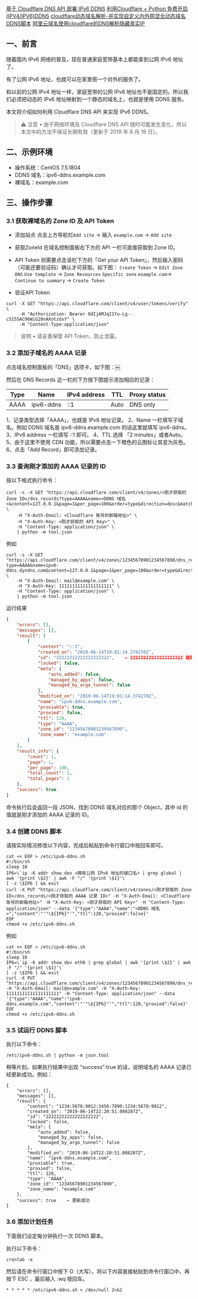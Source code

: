 [基于 Cloudflare DNS API 部署 IPv6 DDNS](https://zhuanlan.zhihu.com/p/69379645)
[利用Cloudflare + Python 免费开启(IPV4/IPV6)DDNS](https://blog.csdn.net/qq_36350600/article/details/113465378)
[cloudflare动态域名解析-并实现自定义内外网混合动态域名DDNS脚本](https://blog.csdn.net/m0_57690774/article/details/128345106)
[阿里云域名使用cloudflare的DNS解析隐藏真实IP](https://blog.csdn.net/HunterKM/article/details/90719473)

## 一、前言
随着国内 IPv6 网络的普及，现在普通家庭宽带基本上都能拿到公网 IPv6 地址了。

有了公网 IPv6 地址，也就可以在家里搭一个对外的服务了。

和以前的公网 IPv4 地址一样，家庭宽带的公网 IPv6 地址也不是固定的。所以我们必须把动态的 IPv6 地址映射到一个静态的域名上，也就是使用 DDNS 服务。

本文将介绍如何利用 Cloudflare DNS API 来实现 IPv6 DDNS。

> ⚠️ 注意
• 由于网络环境及 Cloudflare DNS API 随时可能发生变化，所以本文中的方法不保证长期有效（更新于 2019 年 6 月 16 日）。

## 二、示例环境
- 操作系统：CentOS 7.5.1804
- DDNS 域名：ipv6-ddns.example.com
- 裸域名：example.com

## 三、操作步骤
### 3.1 获取裸域名的 Zone ID 及 API Token
- 添加站点 点击上方导航栏`Add site` -> 输入 `example.com` -> `Add site`

- 获取ZoneId 在域名控制面板右下方的 API 一栏可直接获取到 Zone ID。

- API Token 则需要点击该栏下方的「Get your API Token」，然后输入密码（可能还要验证码）确认才可获取。如下图：
    `Create Token` -> `Edit Zone DNS` `Use template` -> `Zone Resources` `Specific zone` `example.com`-> `Continue to summary` -> `Create Token`
- 验证API Token
```shell
curl -X GET "https://api.cloudflare.com/client/v4/user/tokens/verify" \
     -H "Authorization: Bearer OdIjAMJqI1Yu-Lg--c5I55AC96WiG20nAXotzGxY" \
     -H "Content-Type:application/json"
```

> 说明
• 请妥善保管 API Token，防止泄露。

### 3.2 添加子域名的 AAAA 记录
点击域名控制面板的「DNS」选项卡，如下图：￼


然后在 DNS Records 这一栏的下方按下图提示添加相应的记录：

| Type | Name      | IPv4 address | TTL  | Proxy status |
| ---- | --------- | ------------ | ---- | ------------ |
| AAAA | ipv6-ddns | ::1          | Auto | DNS only     |

1、记录类型选择「AAAA」，也就是 IPv6 地址记录。
2、Name 一栏填写子域名。例如 DDNS 域名是 ipv6-ddns.example.com 的话这里就填写 ipv6-ddns。
3、IPv6 address 一栏填写 ::1 即可。
4、TTL 选择 「2 minutes」或者Auto。
5、由于这里不使用 CDN 功能，所以需要点击一下橙色的云图标让其变为灰色。
6、点击「Add Record」即可添加记录。

### 3.3 查询刚才添加的 AAAA 记录的 ID
按以下格式执行命令：
```shell
curl -s -X GET "https://api.cloudflare.com/client/v4/zones/<刚才获取的 Zone ID>/dns_records?type=AAAA&name=<DDNS 域名>&content=127.0.0.1&page=1&per_page=100&order=type&direction=desc&match=any" \
    -H "X-Auth-Email: <Cloudflare 账号的邮箱地址>" \
    -H "X-Auth-Key: <刚才获取的 API Key>" \
    -H "Content-Type: application/json" \
    | python -m tool.json
```
例如
```shell
curl -s -X GET "https://api.cloudflare.com/client/v4/zones/12345678901234567890/dns_records?type=AAAA&name=ipv6-ddns.dyndns.com&content=127.0.0.1&page=1&per_page=100&order=type&direction=desc&match=any" \
    -H "X-Auth-Email: mail@example.com" \
    -H "X-Auth-Key: 11111111111111111111" \
    -H "Content-Type: application/json" \
    | python -m tool.json
```
运行结果

```json
{
    "errors": [],
    "messages": [],
    "result": [
        {
            "content": "::1",
            "created_on": "2019-06-14T19:01:14.374270Z",
            "id": "22222222222222222222",    ← 22222222222222222222 就是刚才添加 AAAA 记录的 ID，请记下
            "locked": false,
            "meta": {
                "auto_added": false,
                "managed_by_apps": false,
                "managed_by_argo_tunnel": false
            },
            "modified_on": "2019-06-14T19:01:14.374270Z",
            "name": "ipv6-ddns.example.com",
            "proxiable": true,
            "proxied": false,
            "ttl": 120,
            "type": "AAAA",
            "zone_id": "12345678901234567890",
            "zone_name": "example.com"
        }
    ],
    "result_info": {
        "count": 1,
        "page": 1,
        "per_page": 100,
        "total_count": 1,
        "total_pages": 1
    },
    "success": true
}
```
命令执行后会返回一段 JSON，找到 DDNS 域名对应的那个 Object，其中 id 的值就是刚才添加的 AAAA 记录的 ID。

### 3.4 创建 DDNS 脚本
请按实际情况修改以下内容，完成后粘贴到命令行窗口中按回车即可。
```shell
cat << EOF > /etc/ipv6-ddns.sh 
#!/bin/sh
sleep 10
IP6=\`ip -6 addr show dev <拥有公网 IPv6 地址的接口名> | grep global | awk '{print \$2}' | awk -F "/" '{print \$1}'\`
[ -z \$IP6 ] && exit
curl -X PUT "https://api.cloudflare.com/client/v4/zones/<刚才获取的 Zone ID>/dns_records/<刚才获取的 AAAA 记录 ID>" -H "X-Auth-Email: <Cloudflare 账号的邮箱地址>" -H "X-Auth-Key: <刚才获取的 API Key>" -H "Content-Type: application/json" --data '{"type":"AAAA","name":"<DDNS 域名>","content":"'"\${IP6}"'","ttl":120,"proxied":false}'
EOF
chmod +x /etc/ipv6-ddns.sh 
```
例如
```shell
cat << EOF > /etc/ipv6-ddns.sh 
#!/bin/sh
sleep 10
IP6=\`ip -6 addr show dev eth0 | grep global | awk '{print \$2}' | awk -F "/" '{print \$1}'\`
[ -z \$IP6 ] && exit
curl -X PUT "https://api.cloudflare.com/client/v4/zones/12345678901234567890/dns_records/22222222222222222222" -H "X-Auth-Email: mail@example.com" -H "X-Auth-Key: 11111111111111111111" -H "Content-Type: application/json" --data '{"type":"AAAA","name":"ipv6-ddns.example.com","content":"'"\${IP6}"'","ttl":120,"proxied":false}'
EOF
chmod +x /etc/ipv6-ddns.sh 
```

### 3.5 试运行 DDNS 脚本
执行以下命令：
```shell
/etc/ipv6-ddns.sh | python -m json.tool
```
稍等片刻。如果执行结果中出现 "success":true 的话，说明域名的 AAAA 记录已经更新成功。例如：
```shell
{
    "errors": [],
    "messages": [],
    "result": {
        "content": "1234:5678:9012:3456:7890:1234:5678:9012",
        "created_on": "2019-06-14T22:20:51.008287Z",
        "id": "22222222222222222222",
        "locked": false,
        "meta": {
            "auto_added": false,
            "managed_by_apps": false,
            "managed_by_argo_tunnel": false
        },
        "modified_on": "2019-06-14T22:20:51.008287Z",
        "name": "ipv6-ddns.example.com",
        "proxiable": true,
        "proxied": false,
        "ttl": 120,
        "type": "AAAA",
        "zone_id": "12345678901234567890",
        "zone_name": "example.com"
    },
    "success": true    ← 更新成功
}
```
### 3.6 添加计划任务
下面我们设定每分钟执行一次 DDNS 脚本。

执行以下命令：
```
crontab -e
```
然后请在命令行窗口中按下 O（大写），将以下内容直接粘贴到命令行窗口中，再按下 ESC ，最后输入 :wq 按回车。
```shell
* * * * * /etc/ipv6-ddns.sh > /dev/null 2>&1
```
